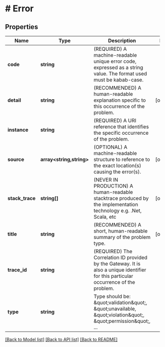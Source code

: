# # Error

## Properties

Name | Type | Description | Notes
------------ | ------------- | ------------- | -------------
**code** | **string** | (REQUIRED) A machine-readable unique error code, expressed as a string value. The format used must be kabab-case. |
**detail** | **string** | (RECOMMENDED) A human-readable explanation specific to this occurrence of the problem. | [optional]
**instance** | **string** | (REQUIRED) A URI reference that identifies the specific occurrence of the problem. |
**source** | **array<string,string>** | (OPTIONAL) A machine-readable structure to reference to the exact location(s) causing the error(s). | [optional]
**stack_trace** | **string[]** | (NEVER IN PRODUCTION) A human-readable stacktrace produced by the implementation technology e.g. .Net, Scala, etc | [optional]
**title** | **string** | (RECOMMENDED) A short, human-readable summary of the problem type. | [optional]
**trace_id** | **string** | (REQUIRED) The Correlation ID provided by the Gateway. It is also a unique identifier for this particular occurrence of the problem. |
**type** | **string** | Type should be: \&quot;validation\&quot;, \&quot;unavailable, \&quot;violation\&quot;, \&quot;permission\&quot;, ... |

[[Back to Model list]](../../README.md#models) [[Back to API list]](../../README.md#endpoints) [[Back to README]](../../README.md)
